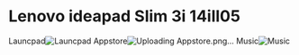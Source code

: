 # Lenovo ideapad Slim 3i 14ill05



Launcpad![Launcpad](https://user-images.githubusercontent.com/58174204/121806091-02843b80-cc81-11eb-8081-a6c752b95e52.png)
Appstore![Uploading Appstore.png…]()
Music![Music](https://user-images.githubusercontent.com/58174204/121806099-0e6ffd80-cc81-11eb-9fbf-f372c055ff21.png)
